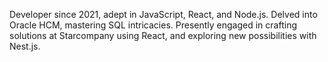 Developer since 2021, adept in JavaScript, React, and Node.js. Delved into Oracle HCM, mastering SQL intricacies. Presently engaged in crafting solutions at Starcompany using React, and exploring new possibilities with Nest.js.
